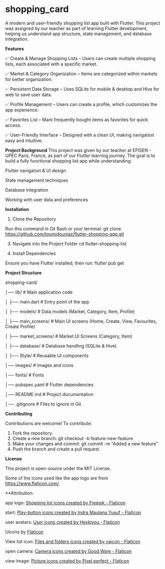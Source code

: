 # shopping_card
A modern and user-friendly shopping list app built with Flutter. This project was assigned by our teacher as part of learning Flutter development, helping us understand app structure, state management, and database integration.


**Features** 

✅ Create & Manage Shopping Lists – Users can create multiple shopping lists, each associated with a specific market.

✅ Market & Category Organization – Items are categorized within markets for better organization.

✅ Persistent Data Storage – Uses SQLite for mobile & desktop and Hive for web to save user data.

✅ Profile Management – Users can create a profile, which customizes the app experience.

✅ Favorites List – Mark frequently bought items as favorites for quick access.

✅ User-Friendly Interface – Designed with a clean UI, making navigation easy and intuitive.


**Project Background**
This project was given by our teacher at EPISEN - UPEC Paris, France, as part of our Flutter learning journey. The goal is to build a fully functional shopping list app while understanding:

Flutter navigation & UI design

State management techniques

Database integration

Working with user data and preferences


**Installation** 

1. Clone the Repository

Run this command in Git Bash or your terminal:
git clone https://github.com/toumidouniaz/flutter-shopping-app.git

3. Navigate into the Project Folder
cd flutter-shopping-list

4. Install Dependencies

Ensure you have Flutter installed, then run:
flutter pub get

**Project Structure**

shopping-card/

│── lib/                 # Main application code

│   ├── main.dart        # Entry point of the app

│   ├── models/          # Data models (Market, Category, Item, Profile)

│   ├── main_screens/    # Main UI screens (Home, Create, View, Favourites, Create Profile)

│   ├── market_screens/  # Market UI Screens (Category, Item)

│   ├── database/        # Database handling (SQLite & Hive)

│   ├── Style/           # Reusable UI components

│── images/              # Images and icons

│── fonts/               # Fonts

│── pubspec.yaml         # Flutter dependencies

│── README.md            # Project documentation

│── .gitignore           # Files to ignore in Git


**Contributing**

Contributions are welcome! To contribute:

1. Fork the repository.
2. Create a new branch:
git checkout -b feature-new-feature
3. Make your changes and commit:
git commit -m "Added a new feature"
4. Push the branch and create a pull request.


**License**

This project is open-source under the MIT License.

Some of the icons used like the app logo are from https://www.flaticon.com/

**Attribution:

app logo: <a href="https://www.flaticon.com/free-icons/shopping-list" title="shopping list icons">Shopping list icons created by Freepik - Flaticon</a>

start: <a href="https://www.flaticon.com/free-icons/play-button" title="play-button icons">Play-button icons created by Indra Maulana Yusuf - Flaticon</a>

user avatars: <a href="https://www.flaticon.com/free-icons/user" title="user icons">User icons created by Heykiyou - Flaticon</a>

Uicons by <a href="https://www.flaticon.com/uicons">Flaticon</a>

View list icon: <a href="https://www.flaticon.com/free-icons/files-and-folders" title="files and folders icons">Files and folders icons created by yaicon - Flaticon</a>

open camera: <a href="https://www.flaticon.com/free-icons/camera" title="camera icons">Camera icons created by Good Ware - Flaticon</a>

view image: <a href="https://www.flaticon.com/free-icons/picture" title="picture icons">Picture icons created by Pixel perfect - Flaticon</a>



